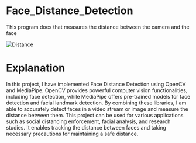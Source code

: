 # Face_Distance_Detection
 This program does that measures the distance between the camera and the face

![Distance](https://github.com/masanbasa3k/Face_Distance_Detection/assets/66223190/e7323104-8c8e-4f8c-b71f-8cdc98b59b93)

# Explanation
In this project, I have implemented Face Distance Detection using OpenCV and MediaPipe. OpenCV provides powerful computer vision functionalities, including face detection, while MediaPipe offers pre-trained models for face detection and facial landmark detection. By combining these libraries, I am able to accurately detect faces in a video stream or image and measure the distance between them. This project can be used for various applications such as social distancing enforcement, facial analysis, and research studies. It enables tracking the distance between faces and taking necessary precautions for maintaining a safe distance.
